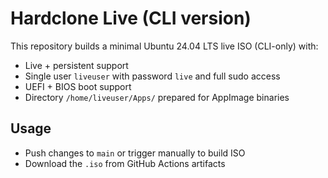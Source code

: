 # Hardclone Live (CLI version)

This repository builds a minimal Ubuntu 24.04 LTS live ISO (CLI-only) with:
- Live + persistent support
- Single user `liveuser` with password `live` and full sudo access
- UEFI + BIOS boot support
- Directory `/home/liveuser/Apps/` prepared for AppImage binaries

## Usage
- Push changes to `main` or trigger manually to build ISO
- Download the `.iso` from GitHub Actions artifacts